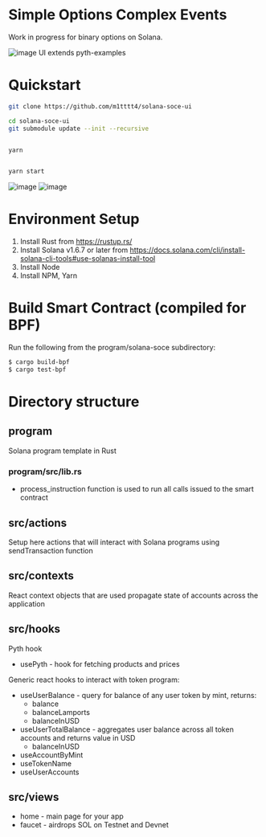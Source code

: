 # Simple Options Complex Events
Work in progress for binary options on Solana.


![image](https://user-images.githubusercontent.com/11201675/137568157-8357b8a7-4dbc-4600-b7b2-5a449f626e42.png) UI extends pyth-examples

# Quickstart

```bash
git clone https://github.com/m1tttt4/solana-soce-ui

cd solana-soce-ui
git submodule update --init --recursive
```

```bash

yarn

```

```bash

yarn start

```
![image](https://user-images.githubusercontent.com/11201675/137568095-3a25f0bd-1ff9-4610-b0a0-6e682fb5bdf9.png)
![image](https://user-images.githubusercontent.com/11201675/137568108-b699d26d-8020-43ff-a2e6-485f74660ec7.png)

# Environment Setup
1. Install Rust from https://rustup.rs/
2. Install Solana v1.6.7 or later from https://docs.solana.com/cli/install-solana-cli-tools#use-solanas-install-tool
3. Install Node
4. Install NPM, Yarn

# Build Smart Contract (compiled for BPF)
Run the following from the program/solana-soce subdirectory:

```bash
$ cargo build-bpf
$ cargo test-bpf
```
# Directory structure

## program

Solana program template in Rust

### program/src/lib.rs
* process_instruction function is used to run all calls issued to the smart contract

## src/actions

Setup here actions that will interact with Solana programs using sendTransaction function

## src/contexts

React context objects that are used propagate state of accounts across the application

## src/hooks

Pyth hook
* usePyth - hook for fetching products and prices

Generic react hooks to interact with token program:
* useUserBalance - query for balance of any user token by mint, returns:
    - balance
    - balanceLamports
    - balanceInUSD
* useUserTotalBalance - aggregates user balance across all token accounts and returns value in USD
    - balanceInUSD
* useAccountByMint
* useTokenName
* useUserAccounts

## src/views

* home - main page for your app
* faucet - airdrops SOL on Testnet and Devnet
